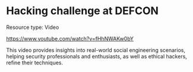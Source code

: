 # Hacking challenge at DEFCON

Resource type: Video

https://www.youtube.com/watch?v=fHhNWAKw0bY

This video provides insights into real-world social engineering scenarios, helping security professionals and enthusiasts, as well as ethical hackers, refine their techniques.
